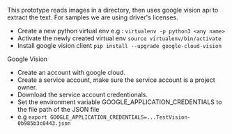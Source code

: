 This prototype reads images in a directory, then uses google vision api to extract the text. For samples we are using driver's licenses.


* Create a new python virtual env e.g : `virtualenv -p python3 <any name>`
* Activate the newly created virtual env `source virtualenv/bin/activate`
* Install google vision client `pip install --upgrade google-cloud-vision`

Google Vision
* Create an account with google cloud.
* Create a service account, make sure the service account is a project owner.
* Download the service account credentionals.
*  Set the environment variable GOOGLE_APPLICATION_CREDENTIALS to the file path of the JSON file
*  e.g `export GOOGLE_APPLICATION_CREDENTIALS=...TestVision-0b985b3c0443.json`
